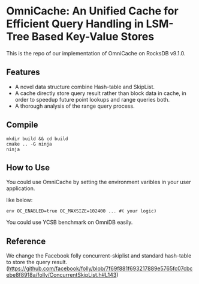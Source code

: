 # OmniCache: An Unified Cache for Efficient Query Handling in LSM-Tree Based Key-Value Stores
This is the repo of our implementation of OmniCache on RocksDB v9.1.0.

## Features
- A novel data structure combine Hash-table and SkipList.
- A cache directly store query result rather than block data in cache, in order to speedup future point lookups and range queries both.
- A thorough analysis of the range query process.

## Compile
```
mkdir build && cd build
cmake .. -G ninja
ninja
```

## How to Use
You could use OmniCache by setting the environment varibles in your user application.

like below:
```
env OC_ENABLED=true OC_MAXSIZE=102400 ... #( your logic)
```
You could use YCSB benchmark on OmniDB easily.


## Reference
We change the Facebook folly concurrent-skiplist and standard hash-table to store the query result. (https://github.com/facebook/folly/blob/7f69f881f693217889e5765fc07cbcebe8f8918a/folly/ConcurrentSkipList.h#L143)

